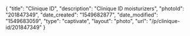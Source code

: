 {
    "title": "Clinique ID",
    "description": "Clinique ID moisturizers",
    "photoId": "201847349",
    "date_created": "1549682877",
    "date_modified": "1549683059",
    "type": "captivate",
    "layout": "photo",
    "url": "\/p\/clinique-id\/201847349"
}